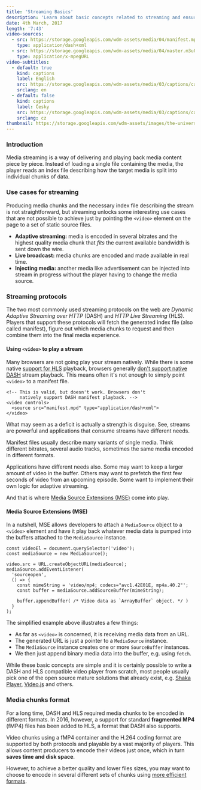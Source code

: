 ```yaml
---
title: 'Streaming Basics'
description: 'Learn about basic concepts related to streaming and ensure your media can be served using both the DASH and HLS protocols.'
date: 4th March, 2017
length: '7:43'
video-sources:
  - src: https://storage.googleapis.com/wdm-assets/media/04/manifest.mpd
    type: application/dash+xml
  - src: https://storage.googleapis.com/wdm-assets/media/04/master.m3u8
    type: application/x-mpegURL
video-subtitles:
  - default: true
    kind: captions
    label: English
    src: https://storage.googleapis.com/wdm-assets/media/03/captions/cap-en.vtt
    srclang: en
  - default: false
    kind: captions
    label: Česky
    src: https://storage.googleapis.com/wdm-assets/media/03/captions/cap-cz.vtt
    srclang: cz
thumbnail: https://storage.googleapis.com/wdm-assets/images/the-universal-source.png
---
```

### Introduction

Media streaming is a way of delivering and playing back media content piece by piece. Instead of loading a single file containing the media, the player reads an index file describing how the target media is split into individual chunks of data.

### Use cases for streaming

Producing media chunks and the necessary index file describing the stream is not straightforward, but streaming unlocks some interesting use cases that are not possible to achieve just by pointing the `<video>` element on the page to a set of static source files.

* **Adaptive streaming:** media is encoded in several bitrates and the highest quality media chunk that *fits* the current available bandwidth is sent down the wire.
* **Live broadcast:** media chunks are encoded and made available in real time.
* **Injecting media:** another media like advertisement can be injected into stream in progress without the player having to change the media source.

### Streaming protocols

The two most commonly used streaming protocols on the web are *Dynamic Adaptive Streaming over HTTP* (DASH) and *HTTP Live Streaming* (HLS). Players that support these protocols will fetch the generated index file (also called manifest), figure out which media chunks to request and then combine them into the final media experience.

#### Using `<video>` to play a stream

Many browsers are not going play your stream natively. While there is some native [support for HLS](https://caniuse.com/http-live-streaming) playback, browsers generally [don't support native DASH](https://caniuse.com/mpeg-dash) stream playback. This means often it's not enough to simply point `<video>` to a manifest file.

```
<!-- This is valid, but doesn't work. Browsers don't
     natively support DASH manifest playback. -->
<video controls>
  <source src="manifest.mpd" type="application/dash+xml">
</video>
```

What may seem as a deficit is actually a strength is disguise. See, streams are powerful and applications that consume streams have different needs.

Manifest files usually describe many variants of single media. Think different bitrates, several audio tracks, sometimes the same media encoded in different formats.

Applications have different needs also. Some may want to keep a larger amount of video in the buffer. Others may want to prefetch the first few seconds of video from an upcoming episode. Some want to implement their own logic for adaptive streaming.

And that is where [Media Source Extensions (MSE)](https://w3c.github.io/media-source/) come into play.

#### Media Source Extensions (MSE)

In a nutshell, MSE allows developers to attach a `MediaSource` object to a `<video>` element and have it play back whatever media data is pumped into the buffers attached to the `MediaSource` instance.

```
const videoEl = document.querySelector('video');
const mediaSource = new MediaSource();

video.src = URL.createObjectURL(mediaSource);
mediaSource.addEventListener(
  'sourceopen',
  () => {
    const mimeString = 'video/mp4; codecs="avc1.42E01E, mp4a.40.2"';
    const buffer = mediaSource.addSourceBuffer(mimeString);

    buffer.appendBuffer( /* Video data as `ArrayBuffer` object. */ )
  }
);
```

The simplified example above illustrates a few things:

* As far as `<video>` is concerned, it is receiving media data from an URL.
* The generated URL is just a pointer to a `MediaSource` instance.
* The `MediaSource` instance creates one or more `SourceBuffer` instances.
* We then just append binary media data into the buffer, e.g. using `fetch`.

While these basic concepts are simple and it is certainly possible to write a DASH and HLS compatible video player from scratch, most people usually pick one of the open source mature solutions that already exist, e.g. [Shaka Player](https://github.com/google/shaka-player), [Video.js](https://github.com/videojs/video.js) and others.

### Media chunks format

For a long time, DASH and HLS required media chunks to be encoded in different formats. In 2016, however, a support for standard **fragmented MP4** (fMP4) files has been added to HLS, a format that DASH also supports.

Video chunks using a fMP4 container and the H.264 coding format are supported by both protocols and playable by a vast majority of players. This allows content producers to encode their videos just once, which in turn **saves time and disk space**.

However, to achieve a better quality and lower files sizes, you may want to choose to encode in several different sets of chunks using [more efficient formats](/efficient-formats/).
